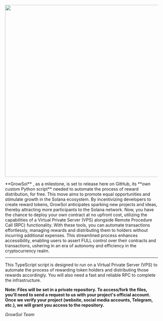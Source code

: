 <p align="center">
  <img width="567" height="568" src="https://i.ibb.co/9rDKX9g/Final-growsol-logo-03.png">
</p>
**GrowSol** , as a milestone, is set to release here on GitHub, its **own custom Python script** needed to automate the process of reward distribution, for free. 
This move aims to promote equal opportunities and stimulate growth in the Solana ecosystem. 
By incentivizing developers to create reward tokens, GrowSol anticipates sparking new projects and ideas, thereby attracting more participants to the Solana network.
Now, you have the chance to deploy your own contract at no upfront cost, utilizing the capabilities of a Virtual Private Server (VPS) alongside Remote Procedure Call (RPC) functionality. 
With these tools, you can automate transactions effortlessly, managing rewards and distributing them to holders without incurring additional expenses. 
This streamlined process enhances accessibility, enabling users to assert FULL control over their contracts and transactions, ushering in an era of autonomy and efficiency in the cryptocurrency realm.

--------------------------------


This TypeScript script is designed to run on a Virtual Private Server (VPS) to automate the process of rewarding token holders and distributing those rewards accordingly.
You will also need a fast and reliable RPC to complete the infrastructure.

**Note: Files will be set in a private repository. To access/fork the files, you'll need to send a request to us with your project's official account.
Once we verify your project (website, social media accounts, Telegram, etc.), we will grant you access to the repository.**

_GrowSol Team_
